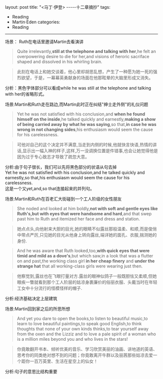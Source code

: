 layout: post
title: "<马丁·伊登>         -----十二章摘抄"
tags: 
- Reading
- Martin·Eden
categories:
- Reading
---


场景：
Ruth在电话里邀请Martin去看演讲
>Quite irrelevantly,**still at the telephone and talking with her**,he felt an overpowering desire to die for her,and visions of heroric sacriface shaped and dissolved in his whirling brain.

<!-- more --> 

>此刻在电话上和她交谈着，他心里却胡思乱想，产生了一种愿为她一死的强烈欲望，于是，一幕幕英勇献身的场面在他那眩晕的大脑里形成又消失。

分析：黑色字体部分可以看成while he was still at the telephone and talking with her的省略形式。




场景:Martin和Ruth走在路边,而Martin此时正在纠结"绅士走外侧"的礼仪问题
>Yet he was not satisfied with his conclusion,and **when he found himself on the inside**,he talked quickly and earnestly,**making a show of being carried away by what he was saying**,so that,**in case he was wrong in not changing sides**,his enthusiasm would seem the cause for his carelessness.

>可他对自己的这个决定并不满意,当走到内侧的时候,他就快言快语,热情的讲话,显示出一幅入神的样子,这样,万一没调换位置是件错事,也会让她觉得他是因为过于专心致志才导致了疏忽大意。  

分析:由于句子很长，我们可以先将黑色部分的状语从句去掉  
  Yet he was not satisfied with his conclusion,and he talked quickly and earnestly,so that,his enthusiasm would seem the cause for his carelessness.  
这是一个又yet,and,so that连接起来的并列句。




场景:Martin和Ruth在百老汇大街碰到一个工人阶级的女性朋友
>She noded and looked at him boldly,**not with soft and gentle eyes like Ruth's,but with eyes that were handsome and hard**,and that swep past him to Ruth and itemized her face and dress and station.

>她点点头,向他射来大胆的目光,她的眼睛不似露丝那般温柔、和顺,而是俊俏中带点严厉,只见她的目光从他身上转向露丝,端详她的面孔、衣服,揣测她的身份.

>And he was aware that Ruth looked,too,**with quick eyes that were timid and mild as a dove's**,but which saw,in a look that was a flutter on and past,the working class girl **in her cheap finery** and **under the strange hat** that all working-class girls were wearing just then.

>他察觉到,露丝也在飞眼打量对方.露丝的眼神似鸽子一般既胆怯又柔顺,但她眼疾一瞥就看到那个工人阶层的姑凉身裹廉价的俗丽衣服、头戴当时在年轻工女中十分流行的怪模怪样的帽子.

分析:经济基础决定上层建筑




场景:Martin回到家之后的所思所想
>And yet you dare to open the books,to listen to beautiful music,to learn to love beautiful paintings,to speak good English,to think thoughts that none of your own kinds thinks,to tear yourself away from the oxen and the Lizziz and to love a pale spirit of a woman who is a million miles beyond you and who lives in the stars!

>你竟敢翻开书本、倾听优美的音乐、学习欣赏美丽的油画、讲地道的英语、思考你的同类绝对想不到的问题；你竟敢离开牛群以及丽茜那些姑凉去爱一个距你一百万英里、生活在星空上的仙女！

分析:句子的意思比结构重要









